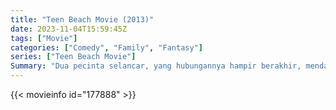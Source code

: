 ```yaml
---
title: "Teen Beach Movie (2013)"
date: 2023-11-04T15:59:45Z
tags: ["Movie"]
categories: ["Comedy", "Family", "Fantasy"]
series: ["Teen Beach Movie"]
Summary: "Dua pecinta selancar, yang hubungannya hampir berakhir, mendapati diri mereka terseret ke dalam gelombang yang melintasi dimensi yang mengirim mereka ke dalam film musikal pantai di tahun 60an."
---
```


<mux-player stream-type="on-demand"
src="https://kp3d-my.sharepoint.com/personal/ryoo_kp3d_onmicrosoft_com/_layouts/15/download.aspx?share=ER9ApWQ6ENZCrOT4iFGStvoBsjZ-0MPi8rm05Crza3QZIA" prefer-playback="mse" controls>

</mux-player>


{{< movieinfo id="177888" >}}

<script src="https://cdn.jsdelivr.net/npm/@mux/mux-player"></script>

 <script type="application/ld+json ">
{
"@context": "https://schema.org/",
"@type": "VideoObject",
"name": "Teen Beach Movie",
"contentUrl": "https://stream.mux.com/wv00mUKnQxsO95nVpgDQV6povlSRXisAKsUefumn00wq8.m3u8",
"thumbnailUrl": "https://www.themoviedb.org/t/p/original/42y6Y8uZexumXTtt3f9QUp0fDES.jpg?width=314&fit_mode=preserve&time=25",
"uploadDate": "2023-11-04T15:59:45Z",
}

</script>